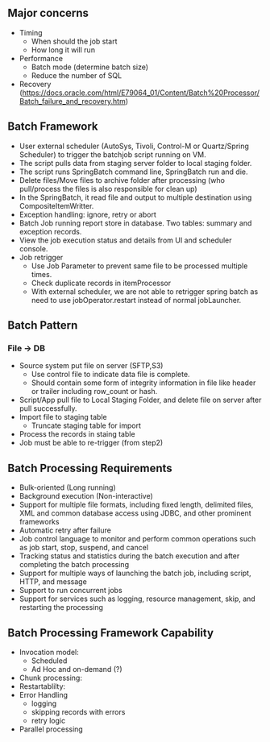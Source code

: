 ## Major concerns
- Timing
  - When should the job start
  - How long it will run
- Performance
  - Batch mode (determine batch size)
  - Reduce the number of SQL
- Recovery (https://docs.oracle.com/html/E79064_01/Content/Batch%20Processor/Batch_failure_and_recovery.htm)

## Batch Framework
- User external scheduler (AutoSys, Tivoli, Control-M or Quartz/Spring Scheduler) to trigger the batchjob script running on VM.
- The script pulls data from staging server folder to local staging folder.
- The script runs SpringBatch command line, SpringBatch run and die.
- Delete files/Move files to archive folder after processing (who pull/process the files is also responsible for clean up)
- In the SpringBatch, it read file and output to multiple destination using CompositeItemWritter.
- Exception handling: ignore, retry or abort
- Batch Job running report store in database. Two tables: summary and exception records.
- View the job execution status and details from UI and scheduler console.
- Job retrigger
  - Use Job Parameter to prevent same file to be processed multiple times.
  - Check duplicate records in itemProcessor
  - With external scheduler, we are not able to retrigger spring batch as need to use jobOperator.restart instead of normal jobLauncher.

## Batch Pattern
### File -> DB
- Source system put file on server (SFTP,S3)
  - Use control file to indicate data file is complete.
  - Should contain some form of integrity information in file like header or trailer including row_count or hash.
- Script/App pull file to Local Staging Folder, and delete file on server after pull successfully.
- Import file to staging table
  - Truncate staging table for import
- Process the records in staing table
- Job must be able to re-trigger (from step2)

## Batch Processing Requirements
- Bulk-oriented (Long running)
- Background execution (Non-interactive)
- Support for multiple file formats, including fixed length, delimited files, XML and common database access using JDBC, and other prominent frameworks
- Automatic retry after failure 
- Job control language to monitor and perform common operations such as job start, stop, suspend, and cancel
- Tracking status and statistics during the batch execution and after completing the batch processing
- Support for multiple ways of launching the batch job, including script, HTTP, and message
- Support to run concurrent jobs
- Support for services such as logging, resource management, skip, and restarting the processing

## Batch Processing Framework Capability
- Invocation model:
    - Scheduled
    - Ad Hoc and on-demand (?)
- Chunk processing: 
- Restartablilty:
- Error Handling
  - logging
  - skipping records with errors
  - retry logic  
- Parallel processing

